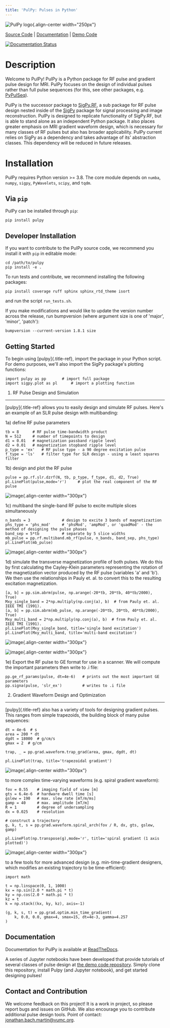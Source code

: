 ```yaml
---
title: 'PulPy: Pulses in Python'
---
```


![PulPy logo](/docs/figures/pulpy_logo_v2.png){.align-center
width="250px"}

[Source Code](https://github.com/jonbmartin/pulpy) \|
[Documentation](https://pulpy.readthedocs.io) \| [Demo
Code](https://github.com/jonbmartin/pulpy-tutorials)

[![Documentation Status](https://readthedocs.org/projects/pulpy/badge/?version=latest)](https://pulpy.readthedocs.io/en/latest/?badge=latest)

Description
===========

Welcome to PulPy! PulPy is a Python package for RF pulse and gradient
pulse design for MRI. PulPy focuses on the design of individual pulses
rather than full pulse sequences (for this, see other packages, e.g.
[PyPulSeq](https://github.com/imr-framework/pypulseq)).

PulPy is the successor package to
[SigPy.RF](https://github.com/jonbmartin/sigpy-rf), a sub package for RF
pulse design nested inside of the
[SigPy](https://github.com/mikgroup/sigpy) package for signal processing
and image reconstruction. PulPy is designed to replicate functionality
of SigPy.RF, but is able to stand alone as an independent Python
package. It also places greater emphasis on MRI gradient waveform
design, which is necessary for many classes of RF pulses but also has
broader applicability. PulPy current relies on SigPy as a dependency and
takes advantage of its\' abstraction classes. This dependency will be
reduced in future releases.

Installation
============

PulPy requires Python version \>= 3.8. The core module depends on
`numba`, `numpy`, `sigpy`, `PyWavelets`, `scipy`, and `tqdm`.

Via `pip`
---------

PulPy can be installed through `pip`:

    pip install pulpy

Developer Installation
----------------------

If you want to contribute to the PulPy source code, we recommend you
install it with `pip` in editable mode:

    cd /path/to/pulpy
    pip install -e .

To run tests and contribute, we recommend installing the following
packages:

    pip install coverage ruff sphinx sphinx_rtd_theme isort

and run the script `run_tests.sh`.

If you make modifications and would like to update the version number
across the release, run bumpversion (where argument size is one of
\'major\', \'minor\', \'patch\'):

    bumpversion --current-version 1.8.1 size

Getting Started
---------------

To begin using [pulpy]{.title-ref}, import the package in your Python
script. For demo purposes, we\'ll also import the SigPy package\'s
plotting functions:

``` {.python}
import pulpy as pp       # import full package
import sigpy.plot as pl      # import a plotting function
```

1) RF Pulse Design and Simulation
---------------------------------

[pulpy]{.title-ref} allows you to easily design and simulate RF pulses.
Here\'s an example of an SLR pulse design with multibanding:

1a) define RF pulse parameters

``` {.python}
tb = 8      # RF pulse time-bandwidth product
N = 512     # number of timepoints to design
d1 = 0.01   # magnetization passband ripple level
d2 = 0.01   # magnetization stopband ripple level
p_type = 'ex'   # RF pulse type - a 90 degree excitation pulse
f_type = 'ls'   # filter type for SLR design - using a least squares filter
```

1b) design and plot the RF pulse

``` {.python}
pulse = pp.rf.slr.dzrf(N, tb, p_type, f_type, d1, d2, True)
pl.LinePlot(pulse,mode='r')     # plot the real component of the RF pulse
```

![image](../docs/figures/slr_pulse.png){.align-center width="300px"}

1c) multiband the single-band RF pulse to excite multiple slices
simultaneously

``` {.python}
n_bands = 3              # design to excite 3 bands of magnetizaztion
phs_type = 'phs_mod'     # 'phsMod', 'ampMod', or 'quadMod' - the method of designing the pulse phases
band_sep = 5*tb          # separate by 5 slice widths
mb_pulse = pp.rf.multiband.mb_rf(pulse, n_bands, band_sep, phs_type)
pl.LinePlot(mb_pulse)
```

![image](../docs/figures/multiband_pulse.png){.align-center
width="300px"}

1d) simulate the transverse magnetization profile of both pulses. We do
this by first calculating the Cayley-Klein parameters representing the
rotation of the magnetization vector produced by the RF pulse (variables
\'a\' and \'b\'). We then use the relationships in Pauly et. al. to
convert this to the resulting excitation magnetization.

``` {.python}
[a, b] = pp.sim.abrm(pulse, np.arange(-20*tb, 20*tb, 40*tb/2000), True)
Mxy_single_band = 2*np.multiply(np.conj(a), b)  # from Pauly et. al. IEEE TMI (1991). 
[a, b] = pp.sim.abrm(mb_pulse, np.arange(-20*tb, 20*tb, 40*tb/2000), True)
Mxy_multi_band = 2*np.multiply(np.conj(a), b)  # from Pauly et. al. IEEE TMI (1991). 
pl.LinePlot(Mxy_single_band, title='single band excitation')
pl.LinePlot(Mxy_multi_band, title='multi-band excitation')
```

![image](../docs/figures/single_band_excitation.png){.align-center
width="300px"}

![image](../docs/figures/multiband_excitation.png){.align-center
width="300px"}

1e) Export the RF pulse to GE format for use in a scanner. We will
compute the important parameters then write to .i file:

``` {.python}
pp.ge_rf_params(pulse, dt=4e-6)   # prints out the most important GE parameters
pp.signa(pulse, 'slr_ex')         # writes to .i file
```

2) Gradient Waveform Design and Optimization
--------------------------------------------

[pulpy]{.title-ref} also has a variety of tools for designing gradient
pulses. This ranges from simple trapezoids, the building block of many
pulse sequences:

``` {.python}
dt = 4e-6  # s
area = 200 * dt
dgdt = 18000  # g/cm/s
gmax = 2  # g/cm

trap, _ = pp.grad.waveform.trap_grad(area, gmax, dgdt, dt)

pl.LinePlot(trap, title='trapezoidal gradient')
```

![image](../docs/figures/trap_grad.png){.align-center width="300px"}

to more complex time-varying waveforms (e.g. spiral gradient waveform):

``` {.python}
fov = 0.55    # imaging field of view [m]
gts = 6.4e-6  # hardware dwell time [s]
gslew = 190   # max. slew rate [mT/m/ms]
gamp = 40     # max. amplitude [mT/m]
R = 1         # degree of undersampling
dx = 0.025    # resolution

# construct a trajectory
g, k, t, s = pp.grad.waveform.spiral_arch(fov / R, dx, gts, gslew, gamp)

pl.LinePlot(np.transpose(g),mode='r', title='spiral gradient (1 axis plotted)')
```

![image](../docs/figures/spiral_waveform.png){.align-center
width="300px"}

to a few tools for more advanced design (e.g. min-time-gradient
designers, which modifies an existing trajectory to be time-efficient):

``` {.python}
import math        

t = np.linspace(0, 1, 1000)
kx = np.sin(2.0 * math.pi * t)
ky = np.cos(2.0 * math.pi * t)
kz = t
k = np.stack((kx, ky, kz), axis=-1)

(g, k, s, t) = pp.grad.optim.min_time_gradient(
    k, 0.0, 0.0, gmax=4, smax=15, dt=4e-3, gamma=4.257
)
```

Documentation
-------------

Documentation for PulPy is available at
[ReadTheDocs](https://pulpy.readthedocs.io).

A series of Jupyter notebooks have been developed that provide tutorials
of several classes of pulse design at [the demo code
repository](https://github.com/jonbmartin/pulpy-tutorials). Simply clone
this repository, install Pulpy (and Jupyter notebook), and get started
designing pulses!

Contact and Contribution
------------------------

We welcome feedback on this project! It is a work in project, so please
report bugs and issues on GitHub. We also encourage you to contribute
additional pulse design tools. Point of contact:
<jonathan.bach.martin@vumc.org>.
